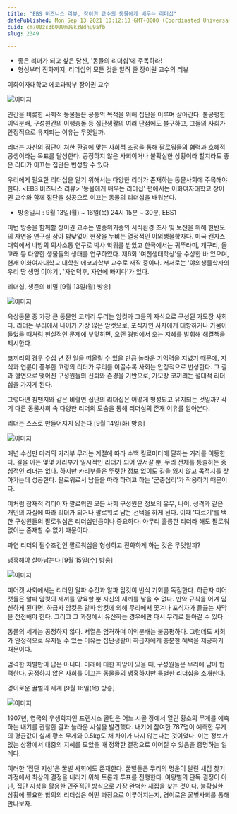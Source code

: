 ```yaml
---
title: "EBS 비즈니스 리뷰, 장이권 교수의 동물에게 배우는 리더십"
datePublished: Mon Sep 13 2021 10:12:10 GMT+0000 (Coordinated Universal Time)
cuid: cm700zs3b000m09kz8dnu9afb
slug: 2349

---
```



- 좋은 리더가 되고 싶은 당신, '동물의 리더십'에 주목하라!
- 형성부터 진화까지, 리더십의 모든 것을 알려 줄 장이권 교수의 리뷰

이화여자대학교 에코과학부 장이권 교수

![이미지](https://cdn.hashnode.com/res/hashnode/image/upload/v1739250745499/c91c2d05-42fd-4dc1-93f7-ed7d44ae2f0e.jpeg)

인간을 비롯한 사회적 동물들은 공통의 목적을 위해 집단을 이루며 살아간다. 불공평한 이익분배, 구성원간의 이행충돌 등 집단생활의 여러 단점에도 불구하고, 그들의 사회가 안정적으로 유지되는 이유는 무엇일까.

리더는 자신의 집단이 처한 환경에 맞는 사회적 조정을 통해 팔로워들의 협력과 호혜적 공생이라는 목표를 달성한다. 공정하지 않은 사회이거나 불확실한 상황이라 할지라도 좋은 리더가 이끄는 집단은 번성할 수 있다

우리에게 필요한 리더십을 알기 위해서는 다양한 리더가 존재하는 동물사회에 주목해야 한다. <EBS 비즈니스 리뷰> '동물에게 배우는 리더십' 편에서는 이화여자대학교 장이권 교수와 함께 집단을 성공으로 이끄는 동물의 리더십을 배워본다.

* 방송일시 : 9월 13일(월) ~ 16일(목) 24시 15분 ~ 30분, EBS1

이번 방송을 함께할 장이권 교수는 멸종위기종의 서식환경 조사 및 보전을 위해 한반도의 자연을 연구실 삼아 밤낮없이 현장을 누비는 열정적인 야외생물학자다. 미국 캔자스대학에서 나방의 의사소통 연구로 박사 학위를 받았고 한국에서는 귀뚜라미, 개구리, 돌고래 등 다양한 생물들의 생태를 연구하였다. 제6회 '여천생태학상'을 수상한 바 있으며, 현재 이화여자대학교 대학원 에코과학부 교수로 재직 중이다. 저서로는 '야외생물학자의 우리 땅 생명 이야기', '자연덕후, 자연에 빠지다'가 있다.

리더십, 생존의 비밀 [9월 13일(월) 방송]

![이미지](https://cdn.hashnode.com/res/hashnode/image/upload/v1739250747653/15fecf8b-ced8-4af6-9ed4-1fab193a9a5a.jpeg)

육상동물 중 가장 큰 동물인 코끼리 무리는 암컷과 그들의 자식으로 구성된 가모장 사회다. 리더는 무리에서 나이가 가장 많은 암컷으로, 포식자인 사자에게 대항하거나 가뭄이 들었을 때처럼 현실적인 문제에 부딪히면, 오랜 경험에서 오는 지혜를 발휘해 해결책을 제시한다.

코끼리의 경우 수십 년 전 일을 떠올릴 수 있을 만큼 놀라운 기억력을 지녔기 때문에, 지식과 연륜이 풍부한 고령의 리더가 무리를 이끌수록 사회는 안정적으로 번성한다. 그 결과 혈연으로 맺어진 구성원들의 신뢰와 존경을 기반으로, 가모장 코끼리는 절대적 리더십을 가지게 된다.

그렇다면 침팬지와 같은 비혈연 집단의 리더십은 어떻게 형성되고 유지되는 것일까? 각기 다른 동물사회 속 다양한 리더의 모습을 통해 리더십의 존재 이유를 알아본다.

리더는 스스로 만들어지지 않는다 [9월 14일(화) 방송]

![이미지](https://cdn.hashnode.com/res/hashnode/image/upload/v1739250749893/08dd343c-af48-408a-ba82-99adc1edec1a.jpeg)

매년 수십만 마리의 카리부 무리는 계절에 따라 수백 킬로미터에 달하는 거리를 이동한다. 길을 아는 몇몇 카리부가 일시적인 리더가 되어 앞서갈 뿐, 무리 전체를 통솔하는 중심적인 리더는 없다. 하지만 카리부들은 뚜렷한 정보 없이도 길을 잃지 않고 목적지를 찾아가는데 성공한다. 팔로워로서 남들을 따라 하려고 하는 '군중심리'가 작용하기 때문이다.

이처럼 잠재적 리더이자 팔로워인 모든 사회 구성원은 정보의 유무, 나이, 성격과 같은 개인의 자질에 따라 리더가 되거나 팔로워로 남는 선택을 하게 된다. 이때 '따르기'를 택한 구성원들의 팔로워십은 리더십만큼이나 중요하다. 아무리 훌륭한 리더라 해도 팔로워 없이는 존재할 수 없기 때문이다.

과연 리더의 필수조건인 팔로워십을 형성하고 진화하게 하는 것은 무엇일까?

냉혹해야 살아남는다 [9월 15일(수) 방송]

![이미지](https://cdn.hashnode.com/res/hashnode/image/upload/v1739250751839/d9496e25-0b76-42cb-9b2a-d07f6d372fb8.jpeg)

미어캣 사회에서는 리더인 알파 수컷과 알파 암컷이 번식 기회를 독점한다. 하급자 미어캣들은 알파 암컷의 새끼를 양육할 뿐 자신의 새끼를 낳을 수 없다. 만약 규칙을 어겨 임신하게 된다면, 하급자 암컷은 알파 암컷에 의해 무리에서 쫓겨나 포식자가 들끓는 사막을 전전해야 한다. 그리고 그 과정에서 유산하는 경우에만 다시 무리로 돌아갈 수 있다.

동물의 세계는 공정하지 않다. 서열은 엄격하며 이익분배는 불공평하다. 그런데도 사회가 안정적으로 유지될 수 있는 이유는 집단생활이 하급자에게 충분한 혜택을 제공하기 때문이다.

엄격한 처벌만이 답은 아니다. 미래에 대한 희망이 있을 때, 구성원들은 무리에 남아 협력한다. 공정하지 않은 사회를 이끄는 동물들의 냉혹하지만 특별한 리더십을 소개한다.

경이로운 꿀벌의 세계 [9월 16일(목) 방송]

![이미지](https://cdn.hashnode.com/res/hashnode/image/upload/v1739250754197/698ecbed-9a0c-4fe7-9d47-48404c5e910c.jpeg)

1907년, 영국의 우생학자인 프랜시스 골턴은 어느 시골 장에서 열린 황소의 무게를 예측하는 내기를 관찰한 결과 놀라운 사실을 발견했다. 내기에 참여한 787명이 예측한 무게의 평균값이 실제 황소 무게와 0.5kg도 채 차이가 나지 않는다는 것이었다. 이는 정보가 없는 상황에서 대중의 지혜를 모았을 때 정확한 결정으로 이어질 수 있음을 증명하는 일례다.

이러한 '집단 지성'은 꿀벌 사회에도 존재한다. 꿀벌들은 무리의 명운이 달린 새집 찾기 과정에서 최상의 결정을 내리기 위해 토론과 투표를 진행한다. 여왕벌의 단독 결정이 아닌, 집단 지성을 활용한 민주적인 방식으로 가장 완벽한 새집을 찾는 것이다. 불확실한 상황에 필요한 합의의 리더십은 어떤 과정으로 이루어지는지, 경이로운 꿀벌사회를 통해 만나보자.